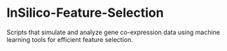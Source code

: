 # InSilico-Feature-Selection

Scripts that simulate and analyze gene co-expression data using machine learning tools for efficient feature selection.
